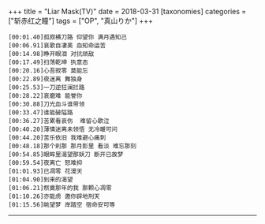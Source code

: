 +++
title = "Liar Mask(TV)"
date = 2018-03-31
[taxonomies]
categories = ["斩赤红之瞳"]
tags = ["OP", "真山りか"]
+++

<meting-js server="netease"	type="song"	id="29758107"/>

```lrc
[00:01.40]孤寂横刀路 仰望你 满月遇知己
[00:06.91]哀歌自凄美 血知命运苦
[00:14.98]睁开眼泪 对抗顽敌
[00:17.49]扫荡乾坤 执意态
[00:20.16]心吾寂零 莫能忘
[00:22.89]夜迷离 舞独身
[00:25.53]一刀逆狂澜拦路
[00:28.22]哀磨难 能誉你
[00:30.88]刀光血斗谁带领
[00:33.47]谁能破隘路
[00:36.27]苦累看哀伤  难留心歌泣
[00:40.20]薄情迷离未领悟 无冷暖可问
[00:44.20]苦乐依旧 我难避心痛刺
[00:48.18]那个刹那 那月影里 看淡 难忘那刻
[00:54.85]眼眸里渴望那妖刀 断开已故梦
[00:59.54]夜离亡 怒难抑
[01:01.93]已凋零 花漫天
[01:04.90]到来的渴望
[01:06.21]祭奠那年的我 那颗心凋零
[01:10.26]亦能虏 邀你辟地刑天
[01:15.56]眺望梦 岸踏空 宿命安可等
```

<!-- more -->

---

<div id="player"></div>
<script type="text/javascript" src="https://player.dogecloud.com/js/loader"></script>
<script type="text/javascript">
var player = new DogePlayer({
    container: document.getElementById('player'),
    userId: 1001,
    vcode: '72ae97c957e09516',
    autoPlay: false
});
</script>